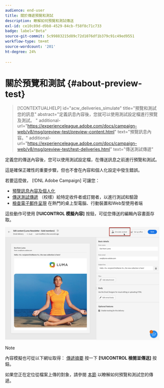 ```yaml
---
audience: end-user
title: 關於傳遞預覽和測試
description: 瞭解如何預覽和測試傳送
exl-id: ce10c89d-d9b8-4529-84cb-f58f8c71c733
badge: label="Beta"
source-git-commit: 5c99883215d89c72d1076df1b379c91c49ed9551
workflow-type: tm+mt
source-wordcount: '201'
ht-degree: 24%

---
```


# 關於預覽和測試 {#about-preview-test}

>[!CONTEXTUALHELP]
>id="acw_deliveries_simulate"
>title="預覽和測試您的訊息"
>abstract="定義訊息內容後，您就可以使用測試設定檔進行預覽及測試。 "
>additional-url="https://experienceleague.adobe.com/docs/campaign-web/v8/msg/preview-test/preview-content.html" text="預覽訊息內容。"
>additional-url="https://experienceleague.adobe.com/docs/campaign-web/v8/msg/preview-test/test-deliveries.html" text="傳送測試傳遞"

定義您的傳送內容後，您可以使用測試設定檔，在傳送訊息之前進行預覽和測試。

這是確保正確性的重要步驟，但也不會在內容和個人化設定中發生錯誤。

若要這麼做， [!DNL Adobe Campaign] 可讓您：

* [預覽訊息內容及個人化](preview-content.md)
* [傳送測試傳遞](test-deliveries.md) （校樣）給特定收件者或訂閱者，以進行測試和驗證
* [檢查電子郵件呈現](email-rendering.md) 在熱門的桌上型電腦、行動裝置和Web型使用者端

這些動作可使用 **[!UICONTROL 模擬內容]** 按鈕，可從您傳送的編輯內容畫面存取。

<!-- from the [Edit content](../content/edit-content.md) screen or from the [Email Designer](../content/get-started-email-designer.md).-->

![](assets/simulate-button.png)

>[!NOTE]
>
>內容模擬也可從以下網址取得： [傳遞摘要](../monitor/prepare-send.md) 按一下 **[!UICONTROL 檢閱並傳送]** 按鈕。
>
>如果您正在定位從檔案上傳的對象，請參閱 [本節](../audience/file-audience.md#preview--test-your-email-test) 以瞭解如何預覽和測試您的傳遞。
